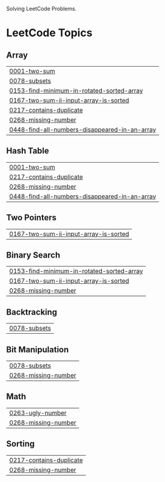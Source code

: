 Solving LeetCode Problems.

<!---LeetCode Topics Start-->
# LeetCode Topics
## Array
|  |
| ------- |
| [0001-two-sum](https://github.com/shinewailu10/leetCode/tree/master/0001-two-sum) |
| [0078-subsets](https://github.com/shinewailu10/leetCode/tree/master/0078-subsets) |
| [0153-find-minimum-in-rotated-sorted-array](https://github.com/shinewailu10/leetCode/tree/master/0153-find-minimum-in-rotated-sorted-array) |
| [0167-two-sum-ii-input-array-is-sorted](https://github.com/shinewailu10/leetCode/tree/master/0167-two-sum-ii-input-array-is-sorted) |
| [0217-contains-duplicate](https://github.com/shinewailu10/leetCode/tree/master/0217-contains-duplicate) |
| [0268-missing-number](https://github.com/shinewailu10/leetCode/tree/master/0268-missing-number) |
| [0448-find-all-numbers-disappeared-in-an-array](https://github.com/shinewailu10/leetCode/tree/master/0448-find-all-numbers-disappeared-in-an-array) |
## Hash Table
|  |
| ------- |
| [0001-two-sum](https://github.com/shinewailu10/leetCode/tree/master/0001-two-sum) |
| [0217-contains-duplicate](https://github.com/shinewailu10/leetCode/tree/master/0217-contains-duplicate) |
| [0268-missing-number](https://github.com/shinewailu10/leetCode/tree/master/0268-missing-number) |
| [0448-find-all-numbers-disappeared-in-an-array](https://github.com/shinewailu10/leetCode/tree/master/0448-find-all-numbers-disappeared-in-an-array) |
## Two Pointers
|  |
| ------- |
| [0167-two-sum-ii-input-array-is-sorted](https://github.com/shinewailu10/leetCode/tree/master/0167-two-sum-ii-input-array-is-sorted) |
## Binary Search
|  |
| ------- |
| [0153-find-minimum-in-rotated-sorted-array](https://github.com/shinewailu10/leetCode/tree/master/0153-find-minimum-in-rotated-sorted-array) |
| [0167-two-sum-ii-input-array-is-sorted](https://github.com/shinewailu10/leetCode/tree/master/0167-two-sum-ii-input-array-is-sorted) |
| [0268-missing-number](https://github.com/shinewailu10/leetCode/tree/master/0268-missing-number) |
## Backtracking
|  |
| ------- |
| [0078-subsets](https://github.com/shinewailu10/leetCode/tree/master/0078-subsets) |
## Bit Manipulation
|  |
| ------- |
| [0078-subsets](https://github.com/shinewailu10/leetCode/tree/master/0078-subsets) |
| [0268-missing-number](https://github.com/shinewailu10/leetCode/tree/master/0268-missing-number) |
## Math
|  |
| ------- |
| [0263-ugly-number](https://github.com/shinewailu10/leetCode/tree/master/0263-ugly-number) |
| [0268-missing-number](https://github.com/shinewailu10/leetCode/tree/master/0268-missing-number) |
## Sorting
|  |
| ------- |
| [0217-contains-duplicate](https://github.com/shinewailu10/leetCode/tree/master/0217-contains-duplicate) |
| [0268-missing-number](https://github.com/shinewailu10/leetCode/tree/master/0268-missing-number) |
<!---LeetCode Topics End-->